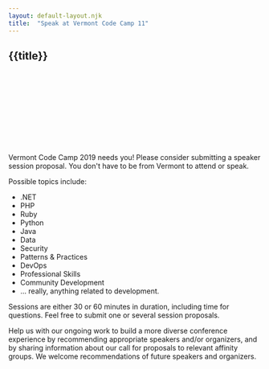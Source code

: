 ```yaml
---
layout: default-layout.njk
title:  "Speak at Vermont Code Camp 11"
---
```



<section class="main" >
<div class="section-content">   

# {{title}}

<div class="landing-image">
    <svg xmlns="http://www.w3.org/2000/svg"  
         xmlns:xlink="http://www.w3.org/1999/xlink"
         aria-label="Woman at a podium">
        <use xlink:href="/assets/undraw-sprites.svg#candidate"></use>
    </svg>
</div>

Vermont Code Camp 2019 needs you! Please consider submitting a speaker session proposal. You don't have to be from Vermont to attend or speak. 

<!-- <a href="https://sessionize.com/vermont-code-camp-2019/" class="code cta">
    Sessionize.Submit<span class="text-muted" aria-hidden="true">();</span>
</a> -->

Possible topics include:

* .NET
* PHP
* Ruby
* Python
* Java
* Data
* Security
* Patterns & Practices
* DevOps
* Professional Skills
* Community Development
* &hellip; really, anything related to development.


Sessions are either 30 or 60 minutes in duration, including time for questions. Feel free to submit one or several session proposals.

Help us with our ongoing work to build a more diverse conference experience by recommending appropriate speakers and/or organizers, and by sharing information about our call for proposals to relevant affinity groups. We welcome recommendations of future speakers and organizers.

</div>
</section>